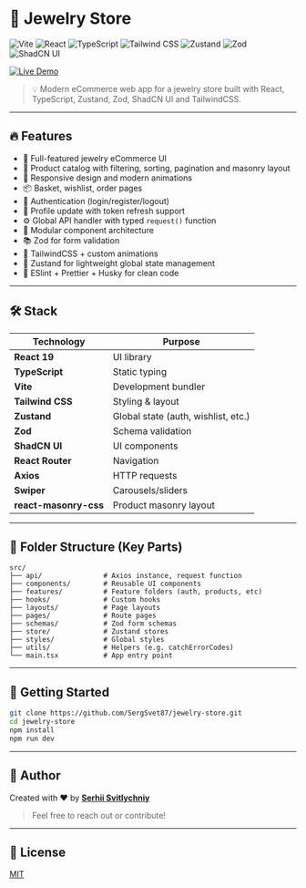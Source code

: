 # 💎 Jewelry Store

![Vite](https://img.shields.io/badge/Vite-6.3.1-646CFF?logo=vite\&logoColor=white)
![React](https://img.shields.io/badge/React-19-61DAFB?logo=react\&logoColor=white)
![TypeScript](https://img.shields.io/badge/TypeScript-5.7-blue?logo=typescript\&logoColor=white)
![Tailwind CSS](https://img.shields.io/badge/TailwindCSS-4.1.5-38B2AC?logo=tailwindcss\&logoColor=white)
![Zustand](https://img.shields.io/badge/Zustand-5.0.3-FF9900?logo=react\&logoColor=white)
![Zod](https://img.shields.io/badge/Zod-3.24.3-purple?logo=zod\&logoColor=white)
![ShadCN UI](https://img.shields.io/badge/ShadCN_UI-based-black)

[![Live Demo](https://img.shields.io/badge/Live%20Demo-Link-informational?style=flat\&logo=vercel)](https://jewelry-store-sigma.vercel.app/)

> 💡 Modern eCommerce web app for a jewelry store built with React, TypeScript, Zustand, Zod, ShadCN UI and TailwindCSS.

---

## 🔥 Features

* 🛒 Full-featured jewelry eCommerce UI
* 💎 Product catalog with filtering, sorting, pagination and masonry layout
* 📱 Responsive design and modern animations
* 📦 Basket, wishlist, order pages
* 🔐 Authentication (login/register/logout)
* 📄 Profile update with token refresh support
* ⚙️ Global API handler with typed `request()` function
* 🧩 Modular component architecture
* 📚 Zod for form validation
* 💨 TailwindCSS + custom animations
* 🎯 Zustand for lightweight global state management
* 🧪 ESlint + Prettier + Husky for clean code

---

## 🛠️ Stack

| Technology            | Purpose                             |
| --------------------- | ----------------------------------- |
| **React 19**          | UI library                          |
| **TypeScript**        | Static typing                       |
| **Vite**              | Development bundler                 |
| **Tailwind CSS**      | Styling & layout                    |
| **Zustand**           | Global state (auth, wishlist, etc.) |
| **Zod**               | Schema validation                   |
| **ShadCN UI**         | UI components                       |
| **React Router**      | Navigation                          |
| **Axios**             | HTTP requests                       |
| **Swiper**            | Carousels/sliders                   |
| **react-masonry-css** | Product masonry layout              |

---

## 📁 Folder Structure (Key Parts)

```
src/
├── api/               # Axios instance, request function
├── components/        # Reusable UI components
├── features/          # Feature folders (auth, products, etc)
├── hooks/             # Custom hooks
├── layouts/           # Page layouts
├── pages/             # Route pages
├── schemas/           # Zod form schemas
├── store/             # Zustand stores
├── styles/            # Global styles
├── utils/             # Helpers (e.g. catchErrorCodes)
└── main.tsx           # App entry point
```

---

## 🚀 Getting Started

```bash
git clone https://github.com/SergSvet87/jewelry-store.git
cd jewelry-store
npm install
npm run dev
```

---

## 👤 Author

Created with ❤️ by [**Serhii Svitlychniy**](mailto:svitlychnyi.frontdev@gmail.com)

> Feel free to reach out or contribute!

---

## 📜 License

[MIT](LICENSE)
